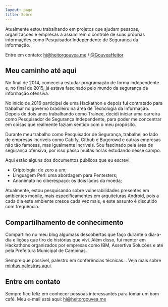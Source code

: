 ```yaml
---
layout: page
title: Sobre
---
```


Atualmente estou trabalhando em projetos que ajudam pessoas, organizações e empresas a assumirem o controle de suas próprias informações como Pesquisador Independente de Segurança da Informação.

Entre em contato: [hi@heitorgouvea.me](mailto:hi@heitorgouvea.me) / [@GouveaHeitor](https://twitter.com/GouveaHeitor)

## Meu caminho até aqui

No final de 2014, comecei a estudar programação de forma independente e, no final de 2015, já estava fascinado pelo mundo da segurança da informação ofensiva.

No início de 2016 participei de uma Hackathon e depois fui contratado para trabalhar no governo brasileiro na área de Tecnologia da Informação. Depois de dois anos trabalhando como Trainee, decidi iniciar uma carreira como Pesquisador de Segurança Independente, para poder me concentrar em coisas que realmente faziam sentido com o meu propósito.

Durante meu trabalho como Pesquisador de Segurança, trabalhei ao lado de empresas incríveis como Cabify, Github e Bugcrowd e outras empresas não tão famosas, mas igualmente incríveis. Sou fascinado pela área de segurança ofensiva, por isso passo muitas horas estudando nesse campo.

Aqui estão alguns dos documentos públicos que eu escrevi:

- Criptologia: de zero a um;
- Linguagem Perl: uma abordagem para Pentesters;
- Anonimato no ciberespaço: os dois lados da moeda;

Atualmente, estou pesquisando sobre vulnerabilidades presentes em ambientes mobile, mais especificamentes em arquiteturas Android, pois a cada dia este ambiente cresce cada vez mais, e este assunto é discutido com frequência.

## Compartilhamento de conhecimento

Compartilho no meu blog algumass descobertas que faço durante o dia-a-dia e lições que tiro de histórias que vivi.
Além disso, fui mentor em Hackathons organizados por empresas como IBM, Assertiva Soluções e até pela Prefeitura Municipal de Campinas.

Sempre que possível, palestro em conferências técnicas... Veja mais sobre [minhas palestras aqui](https://heitorgouvea.me/palestras).

## Entre em contato

Sempre fico feliz em conhecer pessoas interessantes para tomar um bom café. Meu e-mail está aqui: [hi@heitorgouvea.me](mailto:hi@heitorgouvea.me)
